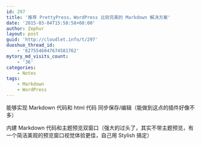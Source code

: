 ```yaml
---
id: 297
title: '推荐 PrettyPress，WordPress 比较完美的 Markdown 解决方案'
date: '2015-03-04T15:58:58+08:00'
author: Zephur
layout: post
guid: 'http://cloudlet.info/t/297'
duoshuo_thread_id:
    - '6275546047674581762'
mytory_md_visits_count:
    - '36'
categories:
    - Notes
tags:
    - Markdown
    - WordPress
---
```


能够实现 Markdown 代码和 html 代码 同步保存/编辑（能做到这点的插件好像不多）

内建 Markdown 代码和主题预览双窗口（强大的过头了，其实不带主题预览，有一个简洁美观的预览窗口视觉体验更佳，自己用 Stylish 搞定）